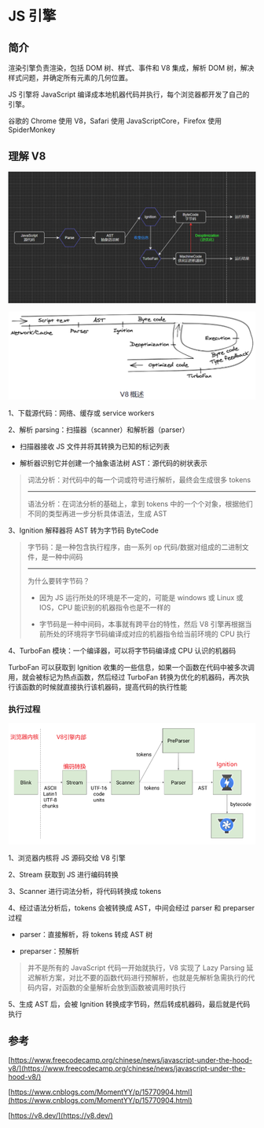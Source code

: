 # JS 引擎

## 简介

渲染引擎负责渲染，包括 DOM 树、样式、事件和 V8 集成，解析 DOM 树，解决样式问题，并确定所有元素的几何位置。

JS 引擎将 JavaScript 编译成本地机器代码并执行，每个浏览器都开发了自己的引擎。

谷歌的 Chrome 使用 V8，Safari 使用 JavaScriptCore，Firefox 使用 SpiderMonkey

## 理解 V8

![alt text](./images/js/image-6.png)

![alt text](./images/js/image-5.png)

1、下载源代码：网络、缓存或 service workers

2、解析 parsing：扫描器（scanner）和解析器（parser）

- 扫描器接收 JS 文件并将其转换为已知的标记列表

- 解析器识别它并创建一个抽象语法树 AST：源代码的树状表示

> 词法分析：对代码中的每一个词或符号进行解析，最终会生成很多 tokens
>
> ---
>
> 语法分析：在词法分析的基础上，拿到 tokens 中的一个个对象，根据他们不同的类型再进一步分析具体语法，生成 AST

3、Ignition 解释器将 AST 转为字节码 ByteCode

> 字节码：是一种包含执行程序，由一系列 op 代码/数据对组成的二进制文件，是一种中间码
>
> ---
>
> 为什么要转字节码？
>
> - 因为 JS 运行所处的环境是不一定的，可能是 windows 或 Linux 或 IOS，CPU 能识别的机器指令也是不一样的
>
> - 字节码是一种中间码，本事就有跨平台的特性，然后 V8 引擎再根据当前所处的环境将字节码编译成对应的机器指令给当前环境的 CPU 执行

4、TurboFan 模块：一个编译器，可以将字节码编译成 CPU 认识的机器码

TurboFan 可以获取到 Ignition 收集的一些信息，如果一个函数在代码中被多次调用，就会被标记为热点函数，然后经过 TurboFan 转换为优化的机器码，再次执行该函数的时候就直接执行该机器码，提高代码的执行性能

### 执行过程

![alt text](./images/js/image-7.png)

1、浏览器内核将 JS 源码交给 V8 引擎

2、Stream 获取到 JS 进行编码转换

3、Scanner 进行词法分析，将代码转换成 tokens

4、经过语法分析后，tokens 会被转换成 AST，中间会经过 parser 和 preparser 过程

- parser：直接解析，将 tokens 转成 AST 树

- preparser：预解析

> 并不是所有的 JavaScript 代码一开始就执行，V8 实现了 Lazy Parsing 延迟解析方案，对比不要的函数代码进行预解析，也就是先解析急需执行的代码内容，对函数的全量解析会放到函数被调用时执行

5、生成 AST 后，会被 Ignition 转换成字节码，然后转成机器码，最后就是代码执行

## 参考

[https://www.freecodecamp.org/chinese/news/javascript-under-the-hood-v8/](https://www.freecodecamp.org/chinese/news/javascript-under-the-hood-v8/)

[https://www.cnblogs.com/MomentYY/p/15770904.html](https://www.cnblogs.com/MomentYY/p/15770904.html)

[https://v8.dev/](https://v8.dev/)
